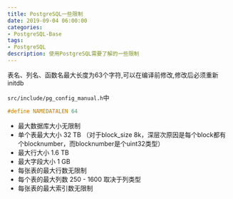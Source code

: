 ```yaml
---
title: PostgreSQL一些限制
date: 2019-09-04 06:00:00
categories:
- PostgreSQL-Base
tags:
- PostgreSQL
description: 使用PostgreSQL需要了解的一些限制
---
```


表名、列名、函数名最大长度为63个字符,可以在编译前修改,修改后必须重新initdb

`src/include/pg_config_manual.h`中

```c
#define NAMEDATALEN 64
```

* 最大数据库大小无限制 
* 单个表最大大小 32 TB （对于block_size 8k，深层次原因是每个block都有个blocknumber，而blocknumber是个uint32类型）
* 最大行大小 1.6 TB 
* 最大字段大小 1 GB 
* 每张表的最大行数无限制 
* 每个表的最大列数 250 - 1600 取决于列类型 
* 每张表的最大索引数无限制


